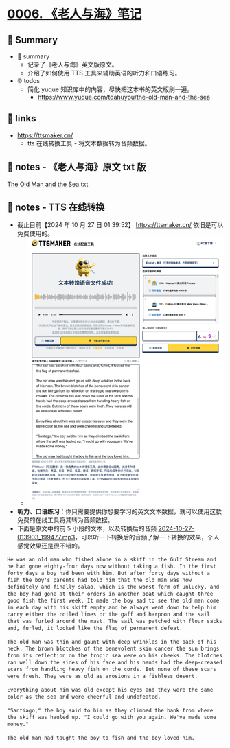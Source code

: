 # [0006. 《老人与海》笔记](https://github.com/Tdahuyou/en-notes/tree/main/0006.%20%E3%80%8A%E8%80%81%E4%BA%BA%E4%B8%8E%E6%B5%B7%E3%80%8B%E7%AC%94%E8%AE%B0)

<!-- region:toc -->
<!-- endregion:toc -->
## 📝 Summary
- 📝 summary
  - 记录了《老人与海》英文版原文。
  - 介绍了如何使用 TTS 工具来辅助英语的听力和口语练习。
- ⏰ todos
  - 简化 yuque 知识库中的内容，尽快把这本书的英文版刷一遍。
    - https://www.yuque.com/tdahuyou/the-old-man-and-the-sea

## 🔗 links

- https://ttsmaker.cn/
  - tts 在线转换工具 - 将文本数据转为音频数据。

## 📒 notes - 《老人与海》原文 txt 版

[The Old Man and the Sea.txt](./The%20Old%20Man%20and%20the%20Sea.txt)

## 📒 notes - TTS 在线转换

- 截止目前【2024 年 10 月 27 日 01:39:52】 https://ttsmaker.cn/ 依旧是可以免费使用的。
  - ![](md-imgs/2024-10-27-01-41-12.png)
- **听力、口语练习**：你只需要提供你想要学习的英文文本数据，就可以使用这款免费的在线工具将其转为音频数据。
- 下面是原文中的前 5 小段的文本，以及转换后的音频 [2024-10-27-013903_199477.mp3](./2024-10-27-013903_199477.mp3)，可以听一下转换后的音频了解一下转换的效果，个人感觉效果还是很不错的。

```
He was an old man who fished alone in a skiff in the Gulf Stream and he had gone eighty-four days now without taking a fish. In the first forty days a boy had been with him. But after forty days without a fish the boy's parents had told him that the old man was now definitely and finally salao, which is the worst form of unlucky, and the boy had gone at their orders in another boat which caught three good fish the first week. It made the boy sad to see the old man come in each day with his skiff empty and he always went down to help him carry either the coiled lines or the gaff and harpoon and the sail that was furled around the mast. The sail was patched with flour sacks and, furled, it looked like the flag of permanent defeat.

The old man was thin and gaunt with deep wrinkles in the back of his neck. The brown blotches of the benevolent skin cancer the sun brings from its reflection on the tropic sea were on his cheeks. The blotches ran well down the sides of his face and his hands had the deep-creased scars from handling heavy fish on the cords. But none of these scars were fresh. They were as old as erosions in a fishless desert.

Everything about him was old except his eyes and they were the same color as the sea and were cheerful and undefeated.

"Santiago," the boy said to him as they climbed the bank from where the skiff was hauled up. "I could go with you again. We've made some money."

The old man had taught the boy to fish and the boy loved him.
```